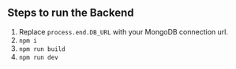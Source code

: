## Steps to run the Backend
1. Replace `process.end.DB_URL` with your MongoDB connection url. 
2. `npm i`
3. `npm run build`
4. `npm run dev`